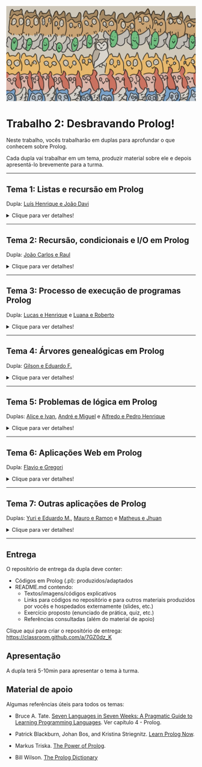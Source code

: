 ![corujas](corujas.png)
# Trabalho 2: Desbravando Prolog!

Neste trabalho, vocês trabalharão em duplas para aprofundar o que conhecem sobre Prolog. 

Cada dupla vai trabalhar em um tema, produzir material sobre ele e depois apresentá-lo brevemente para a turma.


---
## Tema 1: Listas e recursão em Prolog
Dupla: [Luís Henrique e João Davi](https://github.com/elc117/t2-2022a-luis_chesani_joao_davi)
<details>
  <summary>Clique para ver detalhes!</summary>
  
  ### Motivação
  Vocês lembram que Prolog suporta listas nativamente, né? Listas são delimitadas por colchetes, assim como em Haskell, mas as listas em Prolog podem ser heterogêneas. 
  
  Listas são muito usadas em Prolog e existem muitos predicados pré-definidos que manipulam listas. Já vimos alguns nas práticas (por exemplo `length` e `sum_list`), mas existem muitos outros. 
  
  Internamente, muitos predicados com listas são implementados com **recursão**. Em Prolog, a lógica da recursão com listas é semelhante ao que se faz com Haskell, em que separamos a lista em Head e Tail. 

  

  ### Desenvolvimento
  Neste tema, vocês vão descobrir mais sobre a implementação recursiva de predicados pré-definidos que manipulam listas em Prolog. Além disso, vocês vão pesquisar/construir exemplos de uso destes predicados.

  Etapas do trabalho:
  1. Ver [slides](https://docs.google.com/presentation/d/1GwioxL7tPM4S5vdg5Mw6XzC2jRaGsWYWary00-1A9Nk/edit#slide=id.g35ed75ccf_0134) resumidos sobre listas em Prolog.
  2. Testar exemplos dos slides.
  3. Ver a biblioteca de [predicados com listas](https://www.swi-prolog.org/pldoc/man?section=lists) do SWI-Prolog.
  4. Pesquisar como são implementados alguns dos predicados com listas (no mínimo 2 para cada estudante, mas quanto mais, melhor).
  5. Pesquisar/construir exemplos de uso dos predicados com listas (não necessariamente os da etapa anterior). Para os exemplos ficarem mais completos, vocês devem criar uma base de fatos e regras inspiradas em algum problema/contexto.
  6. Produzir material para apresentar o tema à turma, incluindo algum exercício proposto (roteiro de prática, quiz, etc.).


  
  ### Material de apoio

  - [Biblioteca de predicados com listas do SWI-Prolog](https://www.swi-prolog.org/pldoc/man?section=lists)


</details>

---
## Tema 2: Recursão, condicionais e I/O em Prolog
Dupla: [João Carlos e Raul](https://github.com/elc117/t2-2022a-joaozucchi_raul)

<details>
  <summary>Clique para ver detalhes!</summary>
  
  ### Motivação

  Vocês lembram que Prolog é uma linguagem declarativa, né? Ao contrário de linguagens imperativas, Prolog não tem estruturas de repetição como laços `for` ou `while` em C. Repetições são expressas com predicados recursivos, que devem ter algum caso/condição de parada. Talvez vocês não tenham notado, mas desde a primeira prática o código fornecido já tinha um caso de recursão.

  Como qualquer linguagem, Prolog também dispõe de instruções de I/O, por exemplo os predicados `write`, `print`, `read`, entre outros. Ao contrário do que acontece em Haskell, em Prolog é simples combinar I/O com outros predicados, incluindo recursão e condicionais.

  ### Desenvolvimento

  Neste tema, vocês vão descobrir mais sobre recursão, condicionais e I/O em Prolog.  
  Além disso, vocês vão pesquisar/construir exemplos que empreguem estes recursos da linguagem.

  Etapas do trabalho:
  1. Consultar os links selecionados no material de apoio para saber mais sobre o tema.
  2. Testar exemplos contidos do material consultado.
  3. Pesquisar outros exemplos relacionados ao tema, incluindo outras formas de escrever condicionais e outras opções de I/O em Prolog (por exemplo, I/O com arquivos).
  4. Elaborar um ou mais exemplos contendo recursão, condicionais e I/O. Podem ser pequenos exemplos simples (poucas linhas de código) ou um exemplo mais longo, inspirado em algum problema/contexto. Uma sugestão é incluir leitura/escrita de dados em arquivo.
  5. Produzir material para apresentar o tema à turma, incluindo algum exercício proposto (roteiro de prática, quiz, etc.).


  ### Material de apoio


  - Capítulo [Recursive Rules](https://en.wikibooks.org/wiki/Prolog/Recursive_Rules) no [livro sobre Prolog em Wikibooks](https://en.wikibooks.org/wiki/Prolog)

  - Capítulo [Recursive Definitions](http://www.let.rug.nl/bos/lpn//lpnpage.php?pagetype=html&pageid=lpn-htmlse9) em [Learn Prolog Now](http://www.learnprolognow.org/) 

  - Capítulo [Loop & Decision Making](https://www.tutorialspoint.com/prolog/prolog_loop_and_decision_making.htm) do [tutorial Prolog em tutorialspoint](https://www.tutorialspoint.com/prolog/index.htm) (este tutorial usa GNU Prolog, mas os exemplos se aplicam ao SWI-Prolog também)

</details>

---
## Tema 3: Processo de execução de programas Prolog
Dupla: [Lucas e Henrique](https://github.com/elc117/t2-2022a-lucas_henrique) e [Luana e Roberto](https://github.com/elc117/t2-2022a-luana_roberto)

<details>
  <summary>Clique para ver detalhes!</summary>
  
  ### Motivação
  A execução de um programa Prolog funciona como uma busca em profundidade em uma árvore de fatos e regras. Durante o processo de execução, ocorrem internamente operações de unificação (matching) e retrocesso (backtracking). Podemos controlar parte desse processo com um corte (cut, expresso por `!`).

  Saber mais sobre o processo de execução ajuda a entender melhor o resultado das consultas. Além disso, pode ajudar a escrever programas Prolog mais eficientes.

  ### Desenvolvimento
  
  Neste tema, vocês vão descobrir mais sobre unificação (matching), retrocesso (backtracking) e corte (cut) em Prolog.
  Além disso, vocês vão pesquisar/construir exemplos que demonstrem este processo.

  Etapas do trabalho:
  1. Ver [roteiro de prática](https://github.com/AndreaInfUFSM/elc117-2021a/tree/master/praticas/prolog/prolog05) sobre o processo de execução de programas Prolog. Lá vocês encontrarão um link para slides sobre o assunto, que vocês deverão consultar antes da prática.
  2. Pesquisar outros exemplos e explicações relacionados ao tema, sempre guardando um registro das referências consultadas. 
  3. Elaborar/testar exemplos para ilustrar unificação, retrocesso e corte em diferentes situações. Por exemplo, é importante examinar versões de um predicado com e sem corte.
  4. Produzir material para apresentar o tema à turma, incluindo algum exercício proposto (roteiro de prática, quiz, etc.).


  
  
  ### Material de apoio

  - Capítulo [Cuts and Negation](http://www.let.rug.nl/bos/lpn//lpnpage.php?pagetype=html&pageid=lpn-htmlch10) em [Learn Prolog Now](http://www.let.rug.nl/bos/lpn//lpnpage.php?pageid=online)

  - Johan Bos. [Drawing Prolog Search Trees: A Manual for Teachers and Students of Logic Programming](https://arxiv.org/abs/2001.08133)

</details>

---
## Tema 4: Árvores genealógicas em Prolog

Dupla: [Gilson e Eduardo F.](https://github.com/elc117/t2-2022a-eduardo_gilson)

<details>
  <summary>Clique para ver detalhes!</summary>
  
  ### Motivação

  Um exemplo clássico em Prolog é o de árvores genealógicas (family trees): dada uma base com informações (fatos) sobre pessoas e seus ascendentes e/ou descendentes, são formuladas regras que permitem deduzir relações de parentesco.

  Variações deste exemplo clássico se encontram em muitas referências introdutórias sobre Prolog e até em exames/provas (veja, por exemplo, [provas do ENADE 2021](https://www.gov.br/inep/pt-br/areas-de-atuacao/avaliacao-e-exames-educacionais/enade/provas-e-gabaritos)). Conhecer este exemplo a fundo ajuda a entender o papel de variáveis e condições na formulação de regras.

  ### Desenvolvimento

  Neste tema, vocês vão descobrir mais sobre a representação de árvores genealógicas em Prolog.  Além disso, vocês vão construir um exemplo customizado que permita consultar diversas relações de parentesco.

  Etapas do trabalho:
  1. Consultar os links selecionados no material de apoio para saber mais sobre o tema.
  2. Testar exemplos contidos no material consultado.
  3. Pesquisar e testar outros exemplos relacionados ao tema.
  4. Elaborar um exemplo customizado, que tenha muitos dados e muitas regras de parentesco, para permitir consultas variadas.
  Vocês podem alimentar o exemplo com dados históricos reais (monarquias, por exemplo) ou fictícios gerados por vocês (possivelmente usando Prolog!).
  5. Produzir material para apresentar o tema à turma, incluindo algum exercício proposto (roteiro de prática, consulta, quiz, etc.).


  
  ### Material de apoio

  - [Geneology Database](https://kti.mff.cuni.cz/~bartak/prolog/genealogy.html): capítulo de um livro online
  - [Prolog Family Tree](https://www.educba.com/prolog-family-tree/)
  - [Prolog - Family Tree](https://www.101computing.net/prolog-family-tree/)
  - [How to learn Prolog by watching Game of Thrones](https://medium.com/free-code-camp/how-to-learn-prolog-by-watching-game-of-thrones-4852ea960017)
  - [Family Relations](https://swish.swi-prolog.org/p/ltc_family.swinb): notebook no SWISH

</details>

---
## Tema 5: Problemas de lógica em Prolog

Duplas: [Alice e Ivan](https://github.com/elc117/t2-2022a-alice_e_ivan), [André e Miguel]() e [Alfredo e Pedro Henrique](https://github.com/elc117/t2-2022a-alfredo_e_pedro-h)

<details>
  <summary>Clique para ver detalhes!</summary>
  
  ### Motivação

  Problemas de lógica são comuns em materiais de estudo, desafios ou passatempos. Resolver este tipo de problema é uma forma de desenvolver o raciocínio lógico, uma importante habilidade humana. Também é possível desenvolver programas que resolvam esse tipo de problema, aparentando alguma "inteligência". Prolog é uma boa linguagem para isso.

  Na segunda prática de Prolog, foi apresentada uma solução para um problema de lógica popular. Também foi apresentado um problema a ser resolvido por vocês. Um passo importante para resolver esse tipo de problema é conectar todas as condições a serem satisfeitas, representando-as sob forma de uma ou mais regras.


  ### Desenvolvimento
  
  Neste tema, vocês vão explorar mais sobre o uso de Prolog em problemas de lógica, conhecendo mais exemplos resolvidos e buscando novos problemas para resolver.

  Etapas do trabalho:
  1. Consultar os links selecionados no material de apoio para saber mais sobre o tema.
  2. Testar exemplos contidos no material consultado.
  3. Pesquisar e testar outros exemplos relacionados ao tema.
  4. Buscar novos problemas e resolvê-los (pelo menos um para cada integrante da dupla). Algumas fontes de problemas são o site [Rachacuca](https://rachacuca.com.br/logica/problemas/) ou as [provas de Iniciação](https://olimpiada.ic.unicamp.br/passadas/) da Olimpíada Brasileira de Informática (OBI).
  5. Produzir material para apresentar o tema à turma, incluindo algum exercício proposto (roteiro de prática, consulta, quiz, etc.).
  
  ### Material de apoio
  - Capítulo [Prolog/Solving a Logic Puzzle](https://en.wikibooks.org/wiki/Prolog/Solving_a_Logic_Puzzle) no [livro sobre Prolog em Wikibooks](https://en.wikibooks.org/wiki/Prolog)
  - [Puzzles in Prolog](https://ypologist.com/mmalita17/HOMEPAGE/logic/index.html)
  - [Using Prolog to Solve Logic Puzzles](http://bennycheung.github.io/using-prolog-to-solve-logic-puzzles)
</details>

---
## Tema 6: Aplicações Web em Prolog
Dupla: [Flavio e Gregori](https://github.com/elc117/t2-2022a-flavio_gregori)

<details>
  <summary>Clique para ver detalhes!</summary>
  
  ### Motivação

  Prolog não é uma linguagem popular em aplicações (clientes ou servidores) Web, mas com ajuda de algumas bibliotecas isso pode se tornar surpreendentemente simples. 
  
  Páginas Web são basicamente árvores de símbolos que podem ser facilmente gerados ou processados em Prolog. 

  ### Desenvolvimento

  Neste tema, vocês vão descobrir bibliotecas do Prolog que se prestam ao desenvolvimento de aplicações Web (clientes e/ou servidores), além de desenvolver exemplos customizados conforme o interesse de vocês.


  Etapas do trabalho:
  1. Consultar os links selecionados no material de apoio para saber mais sobre o tema.
  2. Testar exemplos contidos no material consultado.
  3. Pesquisar e testar outros exemplos relacionados ao tema, descobrindo as bibliotecas que são úteis em cada situação.
  4. Elaborar um exemplo customizado de um cliente e de um servidor Web. O cliente pode fazer uma requisição a um serviço existente que retorne dados em formato JSON ou HTML. O servidor pode retornar apenas texto, sem preocupação com estilo/formatação.
  5. Produzir material para apresentar o tema à turma, incluindo algum exercício proposto (roteiro de prática, consulta, quiz, etc.).

  
  ### Material de apoio

  - [SWI-Prolog HTTP support](https://www.swi-prolog.org/pldoc/doc_for?object=section(%27packages/http.html%27))
  - [Prolog Web Applications](https://www.metalevel.at/prolog/web)

</details>

---
## Tema 7: Outras aplicações de Prolog

Duplas: [Yuri e Eduardo M.](https://github.com/elc117/t2-2022a-yuri_eduardom), [Mauro e Ramon](https://github.com/elc117/t2-2022a-mauro_ramon) e [Matheus e Jhuan](https://github.com/elc117/t2-2022a-matheus_jhuan)
<details>
  <summary>Clique para ver detalhes!</summary>
  
  ### Motivação

  Prolog pode ser usado em muitas aplicações interessantes, geralmente relacionadas ao processamento de símbolos e em áreas ligadas à Inteligência Artificial. 

  Desenvolver alguma aplicação "do zero" pode ser complicado para quem só tem algumas poucas horas de prática com a linguagem, mas com um conhecimento básico de Prolog é possível entender, testar e adaptar exemplos de aplicações cujo código esteja disponível.

  ### Desenvolvimento


  Neste tema, vocês vão explorar exemplos de aplicações em Prolog que tenham o código disponível para estudo, testes e adaptação.

  Etapas do trabalho:
  1. Consultar os links no material de apoio para conhecer alguns exemplos de aplicações de Prolog.
  2. Testar exemplos contidos no material consultado.
  3. Pesquisar outras aplicações que tenham código disponível.
  4. Escolher pelo menos 2 códigos (um para cada integrante da dupla) para estudo mais aprofundado. Podem ser 2 códigos que resolvam o mesmo problema.
  5. Analisar o código, identificando elementos conhecidos ou não, e procurando possibilidades de modificação, mesmo que pequenas (adição/reescrita de fatos/regras, formas alternativas de I/O, etc.)
  5. Produzir material para apresentar o tema à turma, incluindo algum exercício proposto (roteiro de prática, consulta, quiz, etc.).
  
  ### Material de apoio


  - [P-99: Ninety-Nine Prolog Problems](https://www.ic.unicamp.br/~meidanis/courses/mc336/problemas-prolog/)
  - [Collection of misc Prolog programs](https://github.com/charlesjlee/prolog)
  - [Eliza Chatbot in Prolog](https://swish.swi-prolog.org/example/eliza.pl)
  - [Sudoku solver in Prolog](https://www.swi-prolog.org/pldoc/man?section=clpfd-sudoku) (incluir `:- use_module(library(clpfd)).` no início do programa).
</details>

---


## Entrega

  O repositório de entrega da dupla deve conter:
  - Códigos em Prolog (.pl): produzidos/adaptados 
  - README.md contendo:
    - Textos/imagens/códigos explicativos
    - Links para códigos no repositório e para outros materiais produzidos por vocês e hospedados externamente (slides, etc.)
    - Exercício proposto (enunciado de prática, quiz, etc.)
    - Referências consultadas (além do material de apoio)

  Clique aqui para criar o repositório de entrega: https://classroom.github.com/a/7GZ0dz_K

## Apresentação

  A dupla terá 5-10min para apresentar o tema à turma. 

## Material de apoio

Algumas referências úteis para todos os temas:

- Bruce A. Tate. [Seven Languages in Seven Weeks: A Pragmatic Guide to Learning Programming Languages](https://www.semanticscholar.org/paper/Seven-Languages-in-Seven-Weeks%3A-A-Pragmatic-Guide-Tate/8ab7286cc9e93b11bf783d4ba1d3ddc14630d202). Ver capítulo 4 - Prolog.

- Patrick Blackburn, Johan Bos, and Kristina Striegnitz. [Learn Prolog Now](http://www.learnprolognow.org/). 

- Markus Triska. [The Power of Prolog](https://www.metalevel.at/prolog).

- Bill Wilson. [The Prolog Dictionary](http://www.cse.unsw.edu.au/~billw/dictionaries/prolog/)
